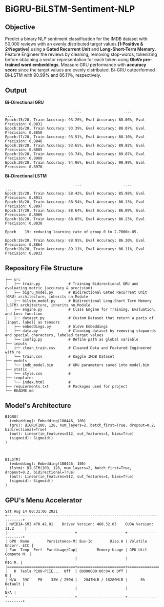 # BiGRU-BiLSTM-Sentiment-NLP

## Objective
Predict a binary NLP sentiment classification for the IMDB dataset with 50,000 reviews with an evenly distributed target values **[1:Positive & 2:Negative]** using a **Gated Recurrent Unit** and **Long-Short-Term Memory**. Feature Engineer the reviews by cleaning, removing stop-words, tokenizing before obtaining a vector representation for each token using **GloVe pre-trained word embeddings**. Measure GRU performance with **accuracy score** since the target values are evenly distributed. Bi-GRU outperformed Bi-LSTM with 90.99% and 86.11%, respectively. 

## Output 
**Bi-Directional GRU**
```
                               ....                   ....                    ....
Epoch:15/20, Train Accuracy: 93.20%, Eval Accuracy: 88.00%, Eval Precision: 0.8831
Epoch:16/20, Train Accuracy: 93.39%, Eval Accuracy: 88.07%, Eval Precision: 0.8850
Epoch:17/20, Train Accuracy: 93.51%, Eval Accuracy: 88.10%, Eval Precision: 0.8846
Epoch:18/20, Train Accuracy: 93.65%, Eval Accuracy: 89.82%, Eval Precision: 0.8885
Epoch:19/20, Train Accuracy: 93.74%, Eval Accuracy: 89.87%, Eval Precision: 0.8989
Epoch:20/20, Train Accuracy: 94.96%, Eval Accuracy: 90.99%, Eval Precision: 0.8970
```

**Bi-Directional LSTM**
```
                               ....                   ....                    ....
Epoch:15/20, Train Accuracy: 88.42%, Eval Accuracy: 85.98%, Eval Precision: 0.8911
Epoch:16/20, Train Accuracy: 88.54%, Eval Accuracy: 86.13%, Eval Precision: 0.8897
Epoch:17/20, Train Accuracy: 88.64%, Eval Accuracy: 86.09%, Eval Precision: 0.8909
Epoch:18/20, Train Accuracy: 88.85%, Eval Accuracy: 86.23%, Eval Precision: 0.8838

Epoch    19: reducing learning rate of group 0 to 2.7000e-05.

Epoch:19/20, Train Accuracy: 88.95%, Eval Accuracy: 86.30%, Eval Precision: 0.8864
Epoch:20/20, Train Accuracy: 89.11%, Eval Accuracy: 86.11%, Eval Precision: 0.8933
```
## Repository File Structure
    ├── src          
    │   ├── train.py             # Training Bidirectional GRU and evaluating metric (accuracy & precision) 
    │   ├── bigru_model.py       # Bidirectional Gated Recurrent Unit (GRU) architecture, inherits nn.Module
    │   ├── bilstm_model.py      # Bidirectional Long-Short Term Memory (LSTM) architecture, inherits nn.Module
    │   ├── engine.py            # Class Engine for Training, Evaluation, and Loss function 
    │   ├── dataset.py           # Custom Dataset that return a paris of [input, label] as tensors
    │   ├── embeddings.py        # GloVe Embeddings
    │   ├── data.py              # Cleaning dataset by removing stopwords and special characters, labeled target values
    │   └── config.py            # Define path as global variable
    ├── inputs
    │   ├── clean_train.csv      # Cleaned Data and Featured Engineered with re
    │   └── train.csv            # Kaggle IMDB Dataset 
    ├── models
    │   └── imdb_model.bin       # GRU parameters saved into model.bin 
    ├── static
    │   └── style.css            #  
    ├── templates
    │   └── index.html           # 
    ├── requierments.txt         # Packages used for project
    └── README.md

## Model's Architecture
```
BIGRU(
  (embedding): Embedding(180446, 100)
  (gru): BIGRU(100, 128, num_layers=2, batch_first=True, dropout=0.2, bidirectional=True)
  (out): Linear(in_features=512, out_features=1, bias=True)
  (sigmoid): Sigmoid()
)



BILSTM(
  (embedding): Embedding(180446, 100)
  (lstm): BILSTM(100, 128, num_layers=2, batch_first=True, dropout=0.2, bidirectional=True)
  (out): Linear(in_features=512, out_features=1, bias=True)
  (sigmoid): Sigmoid()
)
```  

## GPU's Menu Accelerator
```
Sat Aug 14 00:31:06 2021       
+-----------------------------------------------------------------------------+
| NVIDIA-SMI 470.42.01    Driver Version: 460.32.03    CUDA Version: 11.2     |
|-------------------------------+----------------------+----------------------+
| GPU  Name        Persistence-M| Bus-Id        Disp.A | Volatile Uncorr. ECC |
| Fan  Temp  Perf  Pwr:Usage/Cap|         Memory-Usage | GPU-Util  Compute M. |
|                               |                      |               MIG M. |
|===============================+======================+======================|
|   0  Tesla P100-PCIE...  Off  | 00000000:00:04.0 Off |                    0 |
| N/A   39C    P0    33W / 250W |   2047MiB / 16280MiB |      0%      Default |
|                               |                      |                  N/A |
+-------------------------------+----------------------+----------------------+
```
